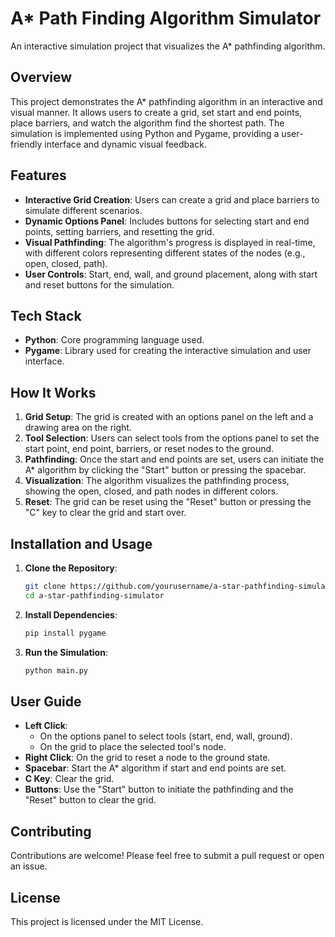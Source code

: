 # A* Path Finding Algorithm Simulator

An interactive simulation project that visualizes the A* pathfinding algorithm.

## Overview

This project demonstrates the A* pathfinding algorithm in an interactive and visual manner. It allows users to create a grid, set start and end points, place barriers, and watch the algorithm find the shortest path. The simulation is implemented using Python and Pygame, providing a user-friendly interface and dynamic visual feedback.

## Features

- **Interactive Grid Creation**: Users can create a grid and place barriers to simulate different scenarios.
- **Dynamic Options Panel**: Includes buttons for selecting start and end points, setting barriers, and resetting the grid.
- **Visual Pathfinding**: The algorithm's progress is displayed in real-time, with different colors representing different states of the nodes (e.g., open, closed, path).
- **User Controls**: Start, end, wall, and ground placement, along with start and reset buttons for the simulation.

## Tech Stack

- **Python**: Core programming language used.
- **Pygame**: Library used for creating the interactive simulation and user interface.

## How It Works

1. **Grid Setup**: The grid is created with an options panel on the left and a drawing area on the right.
2. **Tool Selection**: Users can select tools from the options panel to set the start point, end point, barriers, or reset nodes to the ground.
3. **Pathfinding**: Once the start and end points are set, users can initiate the A* algorithm by clicking the "Start" button or pressing the spacebar.
4. **Visualization**: The algorithm visualizes the pathfinding process, showing the open, closed, and path nodes in different colors.
5. **Reset**: The grid can be reset using the "Reset" button or pressing the "C" key to clear the grid and start over.

## Installation and Usage

1. **Clone the Repository**:
    ```bash
    git clone https://github.com/yourusername/a-star-pathfinding-simulator.git
    cd a-star-pathfinding-simulator
    ```

2. **Install Dependencies**:
    ```bash
    pip install pygame
    ```

3. **Run the Simulation**:
    ```bash
    python main.py
    ```

## User Guide

- **Left Click**:
  - On the options panel to select tools (start, end, wall, ground).
  - On the grid to place the selected tool's node.
- **Right Click**: On the grid to reset a node to the ground state.
- **Spacebar**: Start the A* algorithm if start and end points are set.
- **C Key**: Clear the grid.
- **Buttons**: Use the "Start" button to initiate the pathfinding and the "Reset" button to clear the grid.

## Contributing

Contributions are welcome! Please feel free to submit a pull request or open an issue.

## License

This project is licensed under the MIT License.

